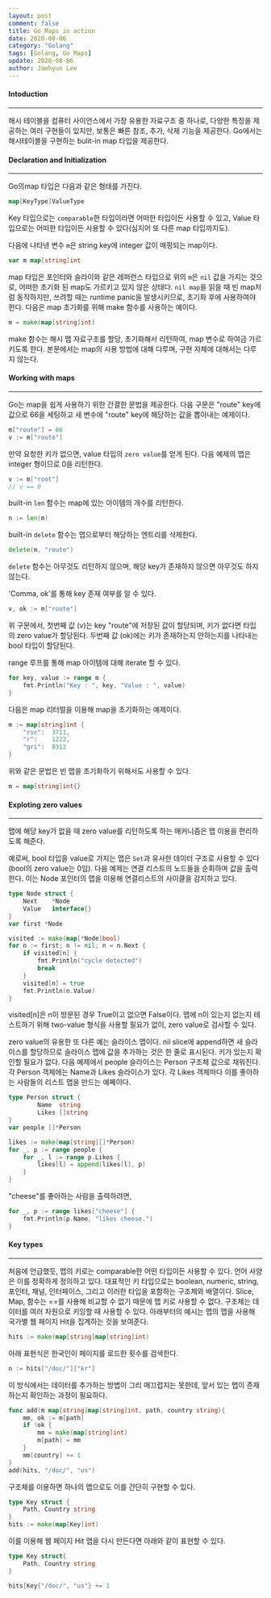 ```yaml
---
layout: post
comment: false
title: Go Maps in action
date: 2020-08-06
category: "Golang"
tags: [Golang, Go Maps]
update: 2020-08-06
author: Jaehyun Lee
---
```


#### Intoduction
---
해시 테이블을 컴퓨터 사이언스에서 가장 유용한 자료구조 중 하나로, 다양한 특징을 제공하는 여러 구현들이 있지만, 보통은 빠른 참조, 추가, 삭제 기능을 제공한다. Go에서는 해시테이블을 구현하는 bulit-in map 타입을 제공한다.

#### Declaration and Initialization
---
Go의map 타입은 다음과 같은 형태를 가진다.
```go
map[KeyType]ValueType
```
Key 타입으로는 `comparable`한 타입이라면 어떠한 타입이든 사용할 수 있고, Value 타입으로는 어떠한 타입이든 사용할 수 있다(심지어 또 다른 map 타입까지도).

다음에 나타낸 변수 `m`은 string key에 integer 값이 매핑되는 map이다.
```go
var m map[string]int
```
map 타입은 포인터와 슬라이와 같은 레퍼런스 타입으로 위의 `m`은 `nil` 값을 가지는 것으로, 어떠한 초기화 된 map도 가르키고 있지 않은 상태다. `nil map`을 읽을 때 빈 map처럼 동작하지만, 쓰려할 때는  runtime panic을 발생시키므로, 초기화 후에 사용하여야 한다. 다음은 map 초기화를 위해 make 함수를 사용하는 예이다.

```go
m = make(map[string]int)
```

make 함수는 해시 맵 자료구조를 할당, 초기화해서 리턴하여, map 변수로 하여금 가르키도록 한다. 본문에서는 map의 사용 방법에 대해 다루며, 구현 자체에 대해서는 다루지 않는다.

#### Working with maps
---
Go는 map을 쉽게 사용하기 위한 간결한 문법을 제공한다. 다음 구문은 "route" key에 값으로 66을 세팅하고 새 변수에 "route" key에 해당하는 값을 뽑아내는 예제이다.

```go
m["route"] = 66
v := m["route"]
```

만약 요청한 키가 없으면, value 타입의 `zero value`를 얻게 된다. 다음 예제의 맵은 integer 형이므로 0을 리턴한다.
```go
v := m["root"]
// v == 0
```

built-in `len` 함수는 map에 있는 아이템의 개수를 리턴한다.
```go
n := len(m)
```

built-in `delete` 함수는  맵으로부터 해당하는 엔트리를 삭제한다.
```go
delete(m, "route")
```
`delete` 함수는 아무것도 리턴하지 않으며, 해당 key가 존재하지 않으면 아무것도 하지 않는다.

'Comma, ok'를 통해 key 존재 여부를 알 수 있다.
```go
v, ok := m["route"]
```
위 구문에서, 첫번째 값 (v)는 key "route"에 저장된 값이 할당되며, 키가 없다면 타입의 zero value가 할당된다. 두번째 값 (ok)에는 키가 존재하는지 안하는지를 나타내는 bool 타입이 할당된다.

range 루프를 통해 map 아이템에 대해 iterate 할 수 있다.
```go
for key, value := range m {
	fmt.Println("Key : ", key, "Value : ", value)
}
```

다음은 map 리터럴을 이용해 map을 초기화하는 예제이다.
```go
m := map[string]int {
	"rsc":	3711,
	"r": 	1222,
	"gri":	8312
}
```
위와 같은 문법은 빈 맵을 초기화하기 위해서도 사용할 수 있다.
```go
m = map[string]int{}
```

#### Exploting zero values
---
맵에 해당 key가 없을 때 zero value를 리턴하도록 하는 매커니즘은 맵 이용을 편리하도록 해준다.

예로써, bool 타입을 value로 가지는 맵은 `Set`과 유사한 데이터 구조로 사용할 수 있다(bool의 zero value는 0임). 다음 예제는 연결 리스트의 노드들을 순회하며 값을 출력한다. 이는 Node 포인터의 맵을 이용해 연결리스트의 사이클을 감지하고 있다.
```go
type Node struct {
	Next	*Node
	Value	interface{}
}
var first *Node

visited := make(map[*Node]bool)
for n := first; n != nil; n = n.Next {
	if visited[n] {
		fmt.Println("cycle detected")
		break
	}
	visited[n] = true
	fmt.Println(n.Value)
}
```
visited[n]은 n이 방문된 경우 True이고 없으면 False이다. 맵에 n이 있는지 없는지 테스트하기 위해 two-value 형식을 사용할 필요가 없이, zero value로 검사할 수 있다.

zero value의 유용한 또 다른 예는 슬라이스 맵이다. nil slice에 append하면 새 슬라이스를 할당하므로 슬라이스 맵에 값을 추가하는 것은 한 줄로 표시된다. 키가 있는지 확인할 필요가 없다. 다음 예제에서 people 슬라이스는 Person 구조체 값으로 채워진다. 각 Person 객체에는 Name과 Likes 슬라이스가 있다. 각 Likes 객체마다 이를 좋아하는 사람들의 리스트 맵을 만드는 예쩨이다.

```go
type Person struct {
        Name  string
        Likes []string
}
var people []*Person

likes := make(map[string][]*Person)
for _, p := range people {
    for _, l := range p.Likes {
        likes[l] = append(likes[l], p)
    }
}
```
"cheese"를 좋아하는 사람을 출력하려면,
```go
for _, p := range likes["cheese"] {
	fmt.Println(p.Name, "likes cheese.")
}
```

#### Key types
---
처음에 언급했듯, 맵의 키로는 comparable한 어떤 타입이든 사용할 수 있다. 언어 사양은 이를 정확하게 정의하고 있다. 대표적인 키 타입으로는 boolean, numeric, string, 포인터, 채널, 인터페이스, 그리고 이러한 타입을 포함하는 구조체와 배열이다. Slice, Map, 함수는 ==를 사용해 비교할 수 없기 때문에 맵 키로 사용할 수 없다. 구조체는 데이터를 여러 차원으로 키잉할 때 사용할 수 있다.
아래부터의 예시는 맵의 맵을 사용해 국가별 웹 페이지 Hit을 집계하는 것을 보여준다.
```go
hits := make(map[string]map[string]int)
```
아래 표현식은 한국인이 페이지를 로드한 횟수를 검색한다.
```go
n := hits["/doc/"]["kr"]
```
이 방식에서는 데이터를 추가하는 방법이 그리 매끄럽지는 못한데, 앞서 있는 맵이 존재하는지 확인하는 과정이 필요하다.
```go
func add(m map[string]map[string]int, path, country string){
	mm, ok := m[path]
	if !ok {
		mm = make(map[string]int)
		m[path] = mm
	}
	mm[country] += 1
}
add(hits, "/doc/", "us")
```
구조체를 이용하면 하나의 맵으로도 이를 간단히 구현할 수 있다.
```go
type Key struct {
	Path, Country string
}
hits := make(map[Key]int)
```
이를 이용해 웹 페이지 Hit 맵을 다시 만든다면 아래와 같이 표현할 수 있다.
```go
type Key struct{
	Path, Country string
}

hits[Key{"/doc/", "us"} += 1
```
